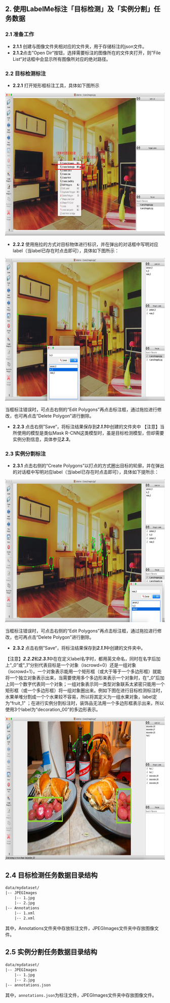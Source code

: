 ## 2. 使用LabelMe标注「目标检测」及「实例分割」任务数据

### 2.1 准备工作     

* **2.1.1** 创建与图像文件夹相对应的文件夹，用于存储标注的json文件。
* **2.1.2**点击”Open Dir“按钮，选择需要标注的图像所在的文件夹打开，则”File List“对话框中会显示所有图像所对应的绝对路径。      

### 2.2 目标检测标注    

* **2.2.1** 打开矩形框标注工具，具体如下图所示     

<div align=center><img width="800" height="450" src="./pics/detection1.png"/></div>        

* **2.2.2** 使用拖拉的方式对目标物体进行标识，并在弹出的对话框中写明对应label（当label已存在时点击即可），具体如下图所示：    

<div align=center><img width="800" height="450" src="./pics/detection3.png"/></div>        

当框标注错误时，可点击右侧的“Edit Polygons”再点击标注框，通过拖拉进行修改，也可再点击“Delete Polygon”进行删除。       

* **2.2.3** 点击右侧”Save“，将标注结果保存到***2.1.1***中创建的文件夹中
  【注意】当所使用的模型是类似Mask R-CNN这类模型时，虽是目标检测模型，但却需要实例分割信息，具体参见***2.3***。

### 2.3 实例分割标注     

* **2.3.1** 点击右侧的“Create Polygons”以打点的方式圈出目标的轮廓，并在弹出的对话框中写明对应label（当label已存在时点击即可），具体如下提所示：

<div align=center><img width="800" height="450" src="./pics/detection2.png"/></div>      

当框标注错误时，可点击右侧的“Edit Polygons”再点击标注框，通过拖拉进行修改，也可再点击“Delete Polygon”进行删除。          

* **2.3.2** 点击右侧”Save“，将标注结果保存到***2.1.1***中创建的文件夹中。       

【注意】***2.2.2***和***2.3.1***中在在定义label名字时，都用英文命名，同时在名字后加上“_0”或“_1”分别代表目标是一个对象（iscrowd=0）还是一组对象（iscrowd=1）。一个对象表示能用一个矩形框（或大于等于一个多边形框）就能将一个独立对象表示出来，当需要使用多个多边形来表示一个对象时，在“_0”后加上同一个数字代表同一个对象；一组对象表示同一类型对象联系太紧密只能用一个矩形框（或一个多边形框）将一组对象圈出来。例如下图在进行目标检测标注时，水果单堆分割成一个个水果较不容易，所以将其定义为一组水果对象，label定为“fruit_1” ；在进行实例分割标注时，装饰品无法用一个多边形框表示出来，所以使用3个label为“decoration_00”的多边形表示。
<div align=center><img width="800" height="450" src="./pics/detection4.png"/></div>   


## 2.4 目标检测任务数据目录结构
```
data/mydataset/
|-- JPEGImages
    |-- 1.jpg 
    |-- 2.jpg
|-- Annotations
    |-- 1.xml
    |-- 2.xml
```
其中，Annotations文件夹中存放标注文件，JPEGImages文件夹中存放图像文件。        

  

## 2.5 实例分割任务数据目录结构

```
data/mydataset/
|-- JPEGImages
    |-- 1.jpg 
    |-- 2.jpg
|-- annotations.json  
```

其中，`annotations.json`为标注文件，JPEGImages文件夹中存放图像文件。            

